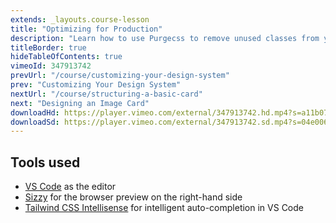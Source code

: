 ```yaml
---
extends: _layouts.course-lesson
title: "Optimizing for Production"
description: "Learn how to use Purgecss to remove unused classes from your production builds."
titleBorder: true
hideTableOfContents: true
vimeoId: 347913742
prevUrl: "/course/customizing-your-design-system"
prev: "Customizing Your Design System"
nextUrl: "/course/structuring-a-basic-card"
next: "Designing an Image Card"
downloadHd: https://player.vimeo.com/external/347913742.hd.mp4?s=a11b07205e245781f68daecd67a931ab13ed0e34&profile_id=169&download=1
downloadSd: https://player.vimeo.com/external/347913742.sd.mp4?s=04e006d7b8305d7d894a4499e30420dbaecf6465&profile_id=165&download=1
---
```


## Tools used

- [VS Code](https://code.visualstudio.com/) as the editor
- [Sizzy](https://a.paddle.com/v2/click/49831/104876?link=1947) for the browser preview on the right-hand side
- [Tailwind CSS Intellisense](https://marketplace.visualstudio.com/items?itemName=bradlc.vscode-tailwindcss) for intelligent auto-completion in VS Code
